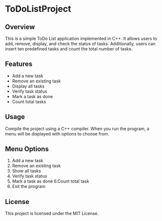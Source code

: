 # ToDoListProject

## Overview
This is a simple ToDo List application implemented in C++. It allows users to add, remove, display, and check the status of tasks. Additionally, users can insert ten predefined tasks and count the total number of tasks.

## Features
- Add a new task
- Remove an existing task
- Display all tasks
- Verify task status
- Mark a task as done
- Count total tasks


## Usage
Compile the project using a C++ compiler. When you run the program, a menu will be displayed with options to choose from.

## Menu Options
1. Add a new task
2. Remove an existing task
3. Show all tasks
4. Verify task status
5. Mark a task as done
6.Count total task
0. Exit the program

## License
This project is licensed under the MIT License.